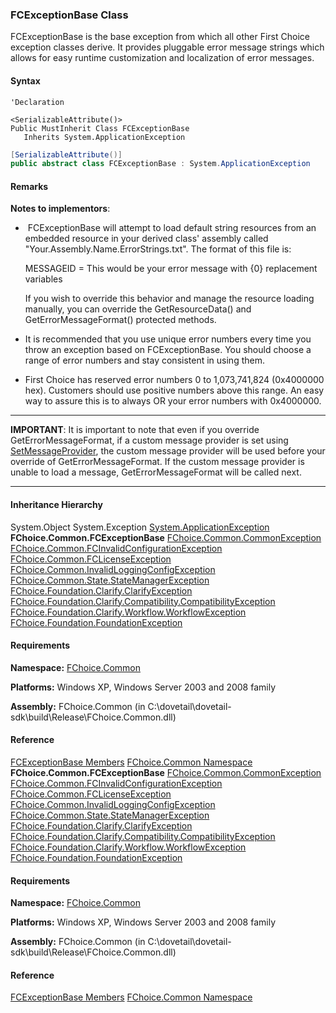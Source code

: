 ### FCExceptionBase Class

FCExceptionBase is the base exception from which all other First Choice exception classes derive. It provides pluggable error message strings which allows for easy runtime customization and localization of error messages.

#### Syntax

```vbnet
'Declaration

<SerializableAttribute()>
Public MustInherit Class FCExceptionBase
   Inherits System.ApplicationException
```

```csharp
[SerializableAttribute()]
public abstract class FCExceptionBase : System.ApplicationException
```

#### Remarks

**Notes to implementors**: 

*    FCExceptionBase will attempt to load default string resources from an embedded resource in your derived class' assembly called "Your.Assembly.Name.ErrorStrings.txt". The format of this file is:

    MESSAGEID = This would be your error message with {0} replacement variables

    If you wish to override this behavior and manage the resource loading manually, you can override the GetResourceData() and GetErrorMessageFormat() protected methods.
*   It is recommended that you use unique error numbers every time you throw an exception based on FCExceptionBase. You should choose a range of error numbers and stay consistent in using them.
*   First Choice has reserved error numbers 0 to 1,073,741,824 (0x4000000 hex). Customers should use positive numbers above this range. An easy way to assure this is to always OR your error numbers with 0x4000000.

* * *

**IMPORTANT**: It is important to note that even if you override GetErrorMessageFormat, if a custom message provider is set using [SetMessageProvider](FChoice.Common~FChoice.Common.FCExceptionBase~SetMessageProvider.md), the custom message provider will be used before your override of GetErrorMessageFormat. If the custom message provider is unable to load a message, GetErrorMessageFormat will be called next.

* * *

#### Inheritance Hierarchy

System.Object
System.Exception
[System.ApplicationException](#)
**FChoice.Common.FCExceptionBase**
[FChoice.Common.CommonException](FChoice.Common~FChoice.Common.CommonException.md)
[FChoice.Common.FCInvalidConfigurationException](FChoice.Common~FChoice.Common.FCInvalidConfigurationException.md)
[FChoice.Common.FCLicenseException](FChoice.Common~FChoice.Common.FCLicenseException.md)
[FChoice.Common.InvalidLoggingConfigException](FChoice.Common~FChoice.Common.InvalidLoggingConfigException.md)
[FChoice.Common.State.StateManagerException](FChoice.Common~FChoice.Common.State.StateManagerException.md)
[FChoice.Foundation.Clarify.ClarifyException](fcSDK~FChoice.Foundation.Clarify.ClarifyException.md)
[FChoice.Foundation.Clarify.Compatibility.CompatibilityException](FChoice.Foundation.Clarify.Compatibility~FChoice.Foundation.Clarify.Compatibility.CompatibilityException.md)
[FChoice.Foundation.Clarify.Workflow.WorkflowException](fcSDK~FChoice.Foundation.Clarify.Workflow.WorkflowException.md)
[FChoice.Foundation.FoundationException](fcSDK~FChoice.Foundation.FoundationException.md)

#### Requirements

**Namespace:** [FChoice.Common](FChoice.Common~FChoice.Common_namespace.md)

**Platforms:** Windows XP, Windows Server 2003 and 2008 family

**Assembly:** FChoice.Common (in C:\\dovetail\\dovetail-sdk\\build\\Release\\FChoice.Common.dll)

#### Reference

[FCExceptionBase Members](FChoice.Common~FChoice.Common.FCExceptionBase_members.md)
[FChoice.Common Namespace](FChoice.Common~FChoice.Common_namespace.md)
**FChoice.Common.FCExceptionBase**
[FChoice.Common.CommonException](FChoice.Common~FChoice.Common.CommonException.md)
[FChoice.Common.FCInvalidConfigurationException](FChoice.Common~FChoice.Common.FCInvalidConfigurationException.md)
[FChoice.Common.FCLicenseException](FChoice.Common~FChoice.Common.FCLicenseException.md)
[FChoice.Common.InvalidLoggingConfigException](FChoice.Common~FChoice.Common.InvalidLoggingConfigException.md)
[FChoice.Common.State.StateManagerException](FChoice.Common~FChoice.Common.State.StateManagerException.md)
[FChoice.Foundation.Clarify.ClarifyException](fcSDK~FChoice.Foundation.Clarify.ClarifyException.md)
[FChoice.Foundation.Clarify.Compatibility.CompatibilityException](FChoice.Foundation.Clarify.Compatibility~FChoice.Foundation.Clarify.Compatibility.CompatibilityException.md)
[FChoice.Foundation.Clarify.Workflow.WorkflowException](fcSDK~FChoice.Foundation.Clarify.Workflow.WorkflowException.md)
[FChoice.Foundation.FoundationException](fcSDK~FChoice.Foundation.FoundationException.md)

#### Requirements

**Namespace:** [FChoice.Common](FChoice.Common~FChoice.Common_namespace.md)

**Platforms:** Windows XP, Windows Server 2003 and 2008 family

**Assembly:** FChoice.Common (in C:\\dovetail\\dovetail-sdk\\build\\Release\\FChoice.Common.dll)

#### Reference

[FCExceptionBase Members](FChoice.Common~FChoice.Common.FCExceptionBase_members.md)
[FChoice.Common Namespace](FChoice.Common~FChoice.Common_namespace.md)
